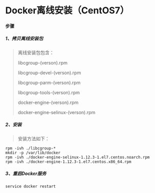 # Docker离线安装（CentOS7）

#### 步骤
##### 1、拷贝离线安装包
>离线安装包包含：
> 
> libcgroup-(verson).rpm
> 
> libcgroup-devel-(verson).rpm
> 
> libcgroup-parm-(verson).rpm
> 
> libcgroup-tools-(verson).rpm
> 
> docker-engine-(verson).rpm
> 
> docker-engine-selinux-(verson).rpm
> 

##### 2、安装
>安装方法如下：
> 
    rpm -ivh ./libcgroup-*
    mkdir -p /var/lib/docker
    rpm -ivh ./docker-engine-selinux-1.12.3-1.el7.centos.noarch.rpm
    rpm -ivh ./docker-engine-1.12.3-1.el7.centos.x86_64.rpm

##### 3、重启Docker服务
    service docker restart
